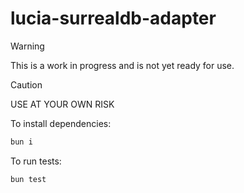 # lucia-surrealdb-adapter

> [!WARNING]  
> This is a work in progress and is not yet ready for use.

> [!CAUTION]  
> USE AT YOUR OWN RISK

To install dependencies:

```bash
bun i
```

To run tests:

```bash
bun test
```

